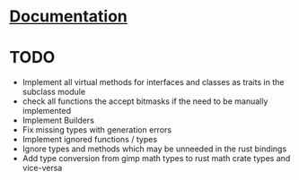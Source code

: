 # [Documentation](https://zunixorn.github.io/gimp-rs/)

# TODO
* Implement all virtual methods for interfaces and classes as traits in the subclass module
* check all functions the accept bitmasks if the need to be manually implemented
* Implement Builders
* Fix missing types with generation errors
* Implement ignored functions / types
* Ignore types and methods which may be unneeded in the rust bindings
* Add type conversion from gimp math types to rust math crate types and vice-versa
